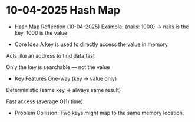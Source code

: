# 10-04-2025 Hash Map

- Hash Map Reflection (10-04-2025)
Example: {nails: 1000}
→ nails is the key, 1000 is the value

- Core Idea
A key is used to directly access the value in memory

Acts like an address to find data fast

Only the key is searchable — not the value

- Key Features
One-way (key → value only)

Deterministic (same key → always same result)

Fast access (average O(1) time)

- Problem
Collision: Two keys might map to the same memory location.